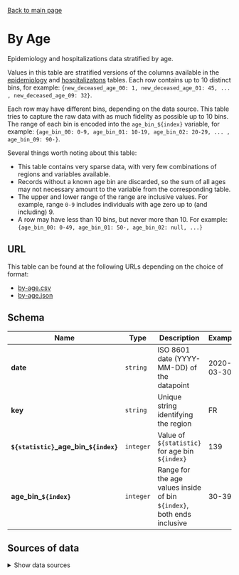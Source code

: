 [Back to main page](../README.md)

# By Age
Epidemiology and hospitalizations data stratified by age.

Values in this table are stratified versions of the columns available in the
[epidemiology](#epidemiology) and [hospitalizatons](#hospitalizations) tables. Each row contains up
to 10 distinct bins, for example:
`{new_deceased_age_00: 1, new_deceased_age_01: 45, ... , new_deceased_age_09: 32}`.

Each row may have different bins, depending on the data source. This table tries to capture the raw
data with as much fidelity as possible up to 10 bins. The range of each bin is encoded into the
`age_bin_${index}` variable, for example:
`{age_bin_00: 0-9, age_bin_01: 10-19, age_bin_02: 20-29, ... , age_bin_09: 90-}`.

Several things worth noting about this table:
* This table contains very sparse data, with very few combinations of regions and variables
  available.
* Records without a known age bin are discarded, so the sum of all ages may not necessary amount to
  the variable from the corresponding table.
* The upper and lower range of the range are inclusive values. For example, range `0-9` includes
  individuals with age zero up to (and including) 9.
* A row may have less than 10 bins, but never more than 10. For example:
  `{age_bin_00: 0-49, age_bin_01: 50-, age_bin_02: null, ...}`


## URL
This table can be found at the following URLs depending on the choice of format:
* [by-age.csv](https://storage.googleapis.com/covid19-open-data/v2/by-age.csv)
* [by-age.json](https://storage.googleapis.com/covid19-open-data/v2/by-age.json)


## Schema
| Name | Type | Description | Example |
| ---- | ---- | ----------- | ------- |
| **date** | `string` | ISO 8601 date (YYYY-MM-DD) of the datapoint | 2020-03-30 |
| **key** | `string` | Unique string identifying the region | FR |
| **`${statistic}`\_age\_bin\_`${index}`** | `integer` | Value of `${statistic}` for age bin `${index}` | 139 |
| **age\_bin\_`${index}`** | `integer` | Range for the age values inside of bin `${index}`, both ends inclusive | 30-39 |


## Sources of data

<details>
<summary>Show data sources</summary>


| Data | Source | License and Terms of Use |
| ---- | ------ | ------------------------ |
| Argentina | [Datos Argentina](https://datos.gob.ar/dataset/salud-covid-19-casos-registrados-republica-argentina) | [Public domain](https://datos.gob.ar/acerca/seccion/marco-legal) |
| Brazil | [Brazil Ministério da Saúde](https://coronavirus.saude.gov.br/) | [Creative Commons Atribuição](http://www.opendefinition.org/licenses/cc-by) |
| Brazil (Rio de Janeiro) | <http://www.data.rio/> | [Dados abertos](https://www.data.rio/datasets/f314453b3a55434ea8c8e8caaa2d8db5) |
| Brazil (Ceará) | <https://saude.ce.gov.br> | [Dados abertos](https://cearatransparente.ce.gov.br/portal-da-transparencia) |
| Colombia | [Datos Abiertos Colombia](https://www.datos.gov.co) | [Attribution required](https://herramientas.datos.gov.co/es/terms-and-conditions-es) |
| Czech Republic | [Ministry of Health of the Czech Republic](https://onemocneni-aktualne.mzcr.cz/covid-19) | [Open Data](https://www.jmir.org/2020/5/e19367) |
| Estonia | [Health Board of Estonia](https://www.terviseamet.ee/et/koroonaviirus/avaandmed) | [Open Data](https://www.terviseamet.ee/et/koroonaviirus/avaandmed) |
| Finland | [Finnish institute for health and welfare](https://thl.fi/en/web/thlfi-en) | [CC BY](https://thl.fi/en/web/thlfi-en/statistics/statistical-databases/open-data) |
| France | [data.gouv.fr](https://data.gouv.fr) | [Open License 2.0](https://www.etalab.gouv.fr/licence-ouverte-open-licence) |
| Germany | [Robert Koch Institute](https://npgeo-corona-npgeo-de.hub.arcgis.com/datasets/dd4580c810204019a7b8eb3e0b329dd6_0?page=26) | [Attribution Required](https://www.govdata.de/dl-de/by-2-0) |
| Hong Kong | [Hong Kong Department of Health](https://data.gov.hk/en-data/dataset/hk-dh-chpsebcddr-novel-infectious-agent) | [Attribution Required](https://data.gov.hk/en/terms-and-conditions) |
| India | [Covid 19 India Organisation](https://www.covid19india.org/) | [CC BY][29] |
| Mexico | [Secretaría de Salud Mexico](https://coronavirus.gob.mx/) | [Attribution Required](https://datos.gob.mx/libreusomx) |
| New Zealand | [Ministry of Health](https://www.health.govt.nz/our-work/diseases-and-conditions/covid-19-novel-coronavirus/covid-19-data-and-statistics) | [CC-BY](https://www.health.govt.nz/about-site/copyright) |
| Peru | [Datos Abiertos Peru](https://www.datosabiertos.gob.pe/group/datos-abiertos-de-covid-19) | [ODC BY][31] |
| Philippines | [Philippines Department of Health](http://www.doh.gov.ph/covid19tracker) | [Attribution required](https://drive.google.com/file/d/1LzY2eLzZQdLR9yuoNufGEBN5Ily8ZTdV) |
| Romania | <https://datelazi.ro/> | [Terms of Service](https://stirioficiale.ro/termeni-si-conditii-de-utilizare) |
| Spain | [Government Authority](https://covid19.isciii.es) | [Attribution required](https://www.mscbs.gob.es/avisoLegal/home.html) |
| Spain (Canary Islands) | [Gobierno de Canarias](https://grafcan1.maps.arcgis.com/apps/opsdashboard/index.html#/156eddd4d6fa4ff1987468d1fd70efb6) | [Attribution required](https://www.gobiernodecanarias.org/principal/avisolegal.html) |
| Spain (Catalonia) | [Dades Obertes Catalunya](https://analisi.transparenciacatalunya.cat/) | [CC0](https://web.gencat.cat/ca/menu-ajuda/ajuda/avis_legal/) |
| Spain (Madrid) | [Datos Abiertos Madrid](https://www.comunidad.madrid/gobierno/datos-abiertos) | [Attribution required](https://www.comunidad.madrid/gobierno/datos-abiertos/reutiliza#condiciones-uso) |
| Taiwan | [Ministry of Health and Welfare](https://data.cdc.gov.tw/en/dataset/agsdctable-day-19cov/resource/3c1e263d-16ec-4d70-b56c-21c9e2171fc7) | [Attribution Required](https://data.gov.tw/license) |
| Thailand | [Ministry of Public Health](https://covid19.th-stat.com/) | Fair Use |
| USA | [Imperial College of London](https://github.com/ImperialCollegeLondon/US-covid19-agespecific-mortality-data) | [CC BY](https://github.com/ImperialCollegeLondon/US-covid19-agespecific-mortality-data/blob/master/LICENSE) |
| USA (California) | [California Open Data Portal](https://data.ca.gov/dataset/590188d5-8545-4c93-a9a0-e230f0db7290/) | [CC0](https://data.ca.gov/dataset/590188d5-8545-4c93-a9a0-e230f0db7290/) |
| USA (D.C.) | [Government of the District of Columbia](https://coronavirus.dc.gov/) | [Public Domain](https://dc.gov/node/939602) |
| USA (Delaware) | [Delaware Health and Social Services](https://coronavirus.dc.gov/) | [Public Domain](https://coronavirus.delaware.gov/coronavirus-graphics/) |
| USA (Florida) | [Florida Health](https://floridahealthcovid19.gov/) | [Public Domain](https://www.dms.myflorida.com/support/terms_and_conditions) |
| USA (Georgia) | [Georgia Department of Public Health](https://dph.georgia.gov/) | [Fair Use](https://dph.georgia.gov/about-dph/mission-and-values) |
| USA (Indiana) | [Indiana Department of Health](https://hub.mph.in.gov/organization/indiana-state-department-of-health) | [CC BY](hhttp://www.opendefinition.org/licenses/cc-by) |
| USA (Massachusetts) | [MCAD COVID-19 Information & Resource Center](https://www.mass.gov/info-details/covid-19-updates-and-information) | [Public Domain](https://www.mass.gov/terms-of-use-policy) |
| USA (Washington) | [Washington State Department of Health](https://www.doh.wa.gov/Emergencies/COVID19/DataDashboard) | [Public Domain](https://www.doh.wa.gov/PrivacyandCopyright) |
| Venezuela | [HDX](https://data.humdata.org/dataset/corona-virus-covid-19-cases-and-deaths-in-venezuela) | [CC BY][28] |

</details>



[7]: https://github.com/GoogleCloudPlatform/covid-19-open-data/blob/main/examples/data_loading.ipynb
[12]: https://open-covid-19.github.io/explorer
[13]: https://kepler.gl/demo/map?mapUrl=https://dl.dropboxusercontent.com/s/cofdctuogawgaru/COVID-19_Dataset.json
[14]: https://www.starlords3k.com/covid19.php
[15]: https://kiksu.net/covid-19/
[18]: https://www.bsg.ox.ac.uk/research/research-projects/oxford-covid-19-government-response-tracker
[19]: https://auditter.info/covid-timeline
[20]: https://www.coronavirusdailytracker.info/
[21]: https://omnimodel.com/
[22]: https://console.cloud.google.com/marketplace/product/bigquery-public-datasets/covid19-open-data
[23]: https://www.wikidata.org/wiki/Wikidata:Licensing
[24]: https://foundation.wikimedia.org/wiki/Terms_of_Use
[28]: https://data.humdata.org/about/license
[29]: http://creativecommons.org/licenses/by/4.0/
[30]: https://reproduction.live/
[31]: http://opendefinition.org/licenses/odc-by/
[32]: https://www.nationalarchives.gov.uk/doc/open-government-licence/version/3/
[33]: https://ec.europa.eu/info/legal-notice_en#copyright-notice
